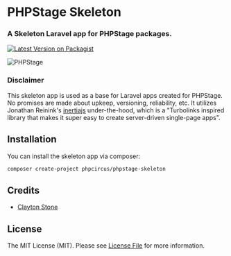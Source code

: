 # PHPStage Skeleton
### A Skeleton Laravel app for PHPStage packages.

[![Latest Version on Packagist](https://img.shields.io/packagist/v/phpcircus/phpstage-skeleton.svg)](https://packagist.org/packages/phpcircus/phpstage-skeleton)

![PHPStage](https://res.cloudinary.com/phpstage/image/upload/v1553395387/img/stage_elephant.png "PHPStage")

### Disclaimer
This skeleton app is used as a base for Laravel apps created for PHPStage. No promises are made about upkeep, versioning, reliability, etc.
It utilizes Jonathan Reinink's [inertiajs](https://github.com/inertiajs) under-the-hood, which is a "Turbolinks inspired library that makes it super easy to create server-driven single-page apps".

## Installation
You can install the skeleton app via composer:

```bash
composer create-project phpcircus/phpstage-skeleton
```

## Credits
- [Clayton Stone](https://github.com/devcircus)

## License
The MIT License (MIT). Please see [License File](LICENSE.md) for more information.
